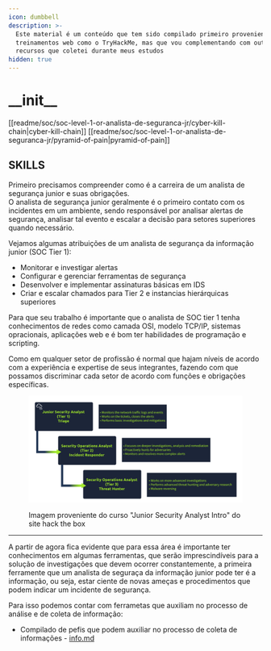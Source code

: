 ```yaml
---
icon: dumbbell
description: >-
  Este material é um conteúdo que tem sido compilado primeiro proveniente de
  treinamentos web como o TryHackMe, mas que vou complementando com outros
  recursos que coletei durante meus estudos
hidden: true
---
```


# \_\_init\_\_

\[\[readme/soc/soc-level-1-or-analista-de-seguranca-jr/cyber-kill-chain|cyber-kill-chain]] \[\[readme/soc/soc-level-1-or-analista-de-seguranca-jr/pyramid-of-pain|pyramid-of-pain]]

## SKILLS

Primeiro precisamos compreender como é a carreira de um analista de segurança junior e suas obrigações.\
O analista de segurança junior geralmente é o primeiro contato com os incidentes em um ambiente, sendo responsável por analisar alertas de segurança, analisar tal evento e escalar a decisão para setores superiores quando necessário.

Vejamos algumas atribuições de um analista de segurança da informação junior (SOC Tier 1):

* Monitorar e investigar alertas
* Configurar e gerenciar ferramentas de segurança
* Desenvolver e implementar assinaturas básicas em IDS
* Criar e escalar chamados para Tier 2 e instancias hierárquicas superiores

Para que seu trabalho é importante que o analista de SOC tier 1 tenha conhecimentos de redes como camada OSI, modelo TCP/IP, sistemas opracionais, aplicações web e é bom ter habilidades de programação e scripting.

Como em qualquer setor de profissão é normal que hajam níveis de acordo com a experiência e expertise de seus integrantes, fazendo com que possamos discriminar cada setor de acordo com funções e obrigações específicas.

<figure><img src="../../../.gitbook/assets/Screenshot from 2024-08-19 12-56-28.png" alt=""><figcaption><p>Imagem proveniente do curso "Junior Security Analyst Intro" do site hack the box</p></figcaption></figure>

***

A partir de agora fica evidente que para essa área é importante ter conhecimentos em algumas ferramentas, que serão imprescindíveis para a solução de investigações que devem ocorrer constantemente, a primeira ferramente que um analista de seguraça da informação junior pode ter é a informação, ou seja, estar ciente de novas ameças e procedimentos que podem indicar um incidente de segurança.

Para isso podemos contar com ferrametas que auxiliam no processo de análise e de coleta de informação:

* Compilado de pefis que podem auxiliar no processo de coleta de informações - [info.md](../info.md "mention")
